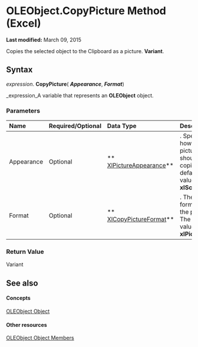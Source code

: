 
# OLEObject.CopyPicture Method (Excel)

 **Last modified:** March 09, 2015

Copies the selected object to the Clipboard as a picture.  **Variant**.

## Syntax

 _expression_. **CopyPicture**( **_Appearance_**,  **_Format_**)

 _expression_A variable that represents an  **OLEObject** object.


### Parameters



|**Name**|**Required/Optional**|**Data Type**|**Description**|
|:-----|:-----|:-----|:-----|
|Appearance|Optional| ** [XlPictureAppearance](5fd97feb-a976-2c1c-4051-f2c99d0fa793.md)**|. Specifies how the picture should be copied. The default value is  **xlScreen**.|
|Format|Optional| ** [XlCopyPictureFormat](a764bd52-1c2b-9395-7774-1daceb6a8415.md)**|. The format of the picture. The default value is  **xlPicture**.|

### Return Value

Variant


## See also


#### Concepts


 [OLEObject Object](bc3ef12d-1531-6c21-71ab-3df6bb851f3b.md)
#### Other resources


 [OLEObject Object Members](fcee0a0a-a270-9f03-37f6-eb5989797bba.md)
